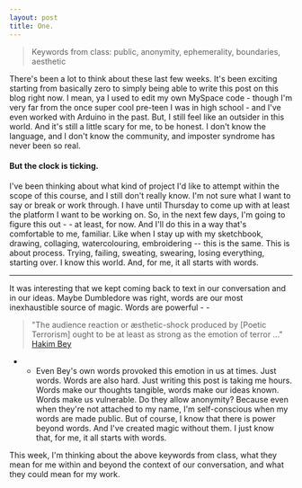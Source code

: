 ```yaml
---
layout: post
title: One.
---
```


> Keywords from class: public, anonymity, ephemerality, boundaries, aesthetic

There's been a lot to think about these last few weeks. It's been exciting starting from basically zero to simply being able to write this post on this blog right now. I mean, ya I used to edit my own MySpace code - though I'm very far from the once super cool pre-teen I was in high school - and I've even worked with Arduino in the past. But, I still feel like an outsider in this world. And it's still a little scary for me, to be honest. I don't know the language, and I don't know the community, and imposter syndrome has never been so real.

#### But the clock is ticking.
I've been thinking about what kind of project I'd like to attempt within the scope of this course, and I still don't really know. I'm not sure what I want to say or break or work through. I have until Thursday to come up with at least the platform I want to be working on. So, in the next few days, I'm going to figure this out - - at least, for now. And I'll do this in a way that's comfortable to me, familiar. Like when I stay up with my sketchbook, drawing, collaging, watercolouring, embroidering -- this is the same. This is about process. Trying, failing, sweating, swearing, losing everything, starting over. I know this world. And, for me, it all starts with words.

---

It was interesting that we kept coming back to text in our conversation and in our ideas. Maybe Dumbledore was right, words are our most inexhaustible source of magic. Words are powerful - - 

> "The audience reaction or æsthetic-shock produced by [Poetic Terrorism] ought to be at least as strong as the emotion of terror ..." [Hakim Bey](https://ia800208.us.archive.org/14/items/al_Hakim_Bey_T.A.Z._The_Temporary_Autonomous_Zone_Ontological_Anarchy_Poetic_Terror/Hakim_Bey__T.A.Z.__The_Temporary_Autonomous_Zone__Ontological_Anarchy__Poetic_Terrorism_a4.pdf)

- - Even Bey's own words provoked this emotion in us at times. Just words. Words are also hard. Just writing this post is taking me hours. Words make our thoughts tangible, words make our ideas known. Words make us vulnerable. Do they allow anonymity? Because even when they're not attached to my name, I'm self-conscious when my words are made public. But of course, I know that there is power beyond words. And I've created magic without them. I just know that, for me, it all starts with words.

This week, I'm thinking about the above keywords from class, what they mean for me within and beyond the context of our conversation, and what they could mean for my work.
